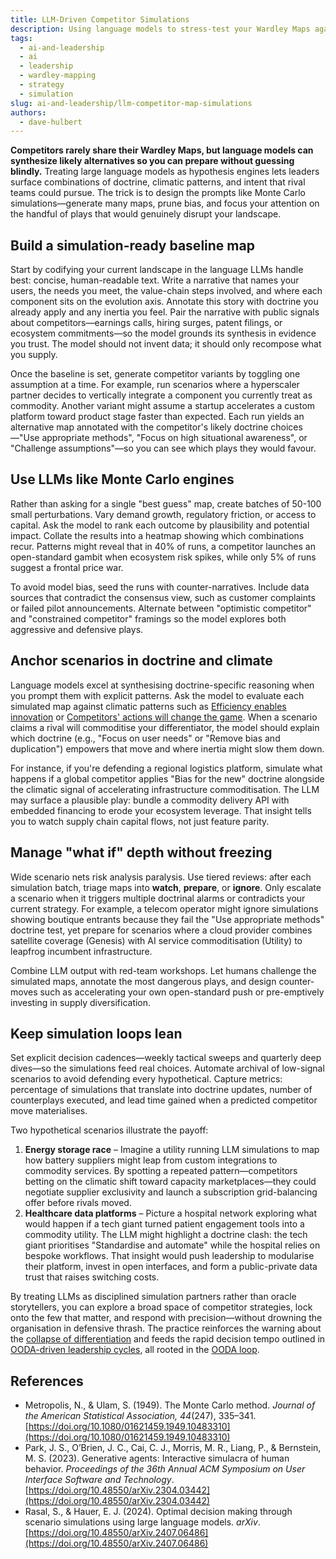 ```yaml
---
title: LLM-Driven Competitor Simulations
description: Using language models to stress-test your Wardley Maps against plausible competitor plays without drowning in hypotheticals.
tags:
  - ai-and-leadership
  - ai
  - leadership
  - wardley-mapping
  - strategy
  - simulation
slug: ai-and-leadership/llm-competitor-map-simulations
authors:
  - dave-hulbert
---
```


**Competitors rarely share their Wardley Maps, but language models can synthesize likely alternatives so you can prepare without guessing blindly.** Treating large language models as hypothesis engines lets leaders surface combinations of doctrine, climatic patterns, and intent that rival teams could pursue. The trick is to design the prompts like Monte Carlo simulations—generate many maps, prune bias, and focus your attention on the handful of plays that would genuinely disrupt your landscape.

<!-- truncate -->

## Build a simulation-ready baseline map

Start by codifying your current landscape in the language LLMs handle best: concise, human-readable text. Write a narrative that names your users, the needs you meet, the value-chain steps involved, and where each component sits on the evolution axis. Annotate this story with doctrine you already apply and any inertia you feel. Pair the narrative with public signals about competitors—earnings calls, hiring surges, patent filings, or ecosystem commitments—so the model grounds its synthesis in evidence you trust. The model should not invent data; it should only recompose what you supply.

Once the baseline is set, generate competitor variants by toggling one assumption at a time. For example, run scenarios where a hyperscaler partner decides to vertically integrate a component you currently treat as commodity. Another variant might assume a startup accelerates a custom platform toward product stage faster than expected. Each run yields an alternative map annotated with the competitor's likely doctrine choices—"Use appropriate methods", "Focus on high situational awareness", or "Challenge assumptions"—so you can see which plays they would favour.

## Use LLMs like Monte Carlo engines

Rather than asking for a single "best guess" map, create batches of 50-100 small perturbations. Vary demand growth, regulatory friction, or access to capital. Ask the model to rank each outcome by plausibility and potential impact. Collate the results into a heatmap showing which combinations recur. Patterns might reveal that in 40% of runs, a competitor launches an open-standard gambit when ecosystem risk spikes, while only 5% of runs suggest a frontal price war.

To avoid model bias, seed the runs with counter-narratives. Include data sources that contradict the consensus view, such as customer complaints or failed pilot announcements. Alternate between "optimistic competitor" and "constrained competitor" framings so the model explores both aggressive and defensive plays.

## Anchor scenarios in doctrine and climate

Language models excel at synthesising doctrine-specific reasoning when you prompt them with explicit patterns. Ask the model to evaluate each simulated map against climatic patterns such as [Efficiency enables innovation](/climatic-patterns/efficiency-enables-innovation) or [Competitors' actions will change the game](/climatic-patterns/competitors-actions-will-change-the-game). When a scenario claims a rival will commoditise your differentiator, the model should explain which doctrine (e.g., "Focus on user needs" or "Remove bias and duplication") empowers that move and where inertia might slow them down.

For instance, if you're defending a regional logistics platform, simulate what happens if a global competitor applies "Bias for the new" doctrine alongside the climatic signal of accelerating infrastructure commoditisation. The LLM may surface a plausible play: bundle a commodity delivery API with embedded financing to erode your ecosystem leverage. That insight tells you to watch supply chain capital flows, not just feature parity.

## Manage "what if" depth without freezing

Wide scenario nets risk analysis paralysis. Use tiered reviews: after each simulation batch, triage maps into **watch**, **prepare**, or **ignore**. Only escalate a scenario when it triggers multiple doctrinal alarms or contradicts your current strategy. For example, a telecom operator might ignore simulations showing boutique entrants because they fail the "Use appropriate methods" doctrine test, yet prepare for scenarios where a cloud provider combines satellite coverage (Genesis) with AI service commoditisation (Utility) to leapfrog incumbent infrastructure.

Combine LLM output with red-team workshops. Let humans challenge the simulated maps, annotate the most dangerous plays, and design counter-moves such as accelerating your own open-standard push or pre-emptively investing in supply diversification.

## Keep simulation loops lean

Set explicit decision cadences—weekly tactical sweeps and quarterly deep dives—so the simulations feed real choices. Automate archival of low-signal scenarios to avoid defending every hypothetical. Capture metrics: percentage of simulations that translate into doctrine updates, number of counterplays executed, and lead time gained when a predicted competitor move materialises.

Two hypothetical scenarios illustrate the payoff:

1. **Energy storage race** – Imagine a utility running LLM simulations to map how battery suppliers might leap from custom integrations to commodity services. By spotting a repeated pattern—competitors betting on the climatic shift toward capacity marketplaces—they could negotiate supplier exclusivity and launch a subscription grid-balancing offer before rivals moved.
2. **Healthcare data platforms** – Picture a hospital network exploring what would happen if a tech giant turned patient engagement tools into a commodity utility. The LLM might highlight a doctrine clash: the tech giant prioritises "Standardise and automate" while the hospital relies on bespoke workflows. That insight would push leadership to modularise their platform, invest in open interfaces, and form a public-private data trust that raises switching costs.

By treating LLMs as disciplined simulation partners rather than oracle storytellers, you can explore a broad space of competitor strategies, lock onto the few that matter, and respond with precision—without drowning the organisation in defensive thrash. The practice reinforces the warning about the [collapse of differentiation](/blog/ai-and-leadership/collapse-of-differentiation) and feeds the rapid decision tempo outlined in [OODA-driven leadership cycles](/blog/ai-and-leadership/winning-ai-leadership-cycles-with-the-ooda-loop), all rooted in the [OODA loop](/terms/ooda-loop).

## References

- Metropolis, N., & Ulam, S. (1949). The Monte Carlo method. *Journal of the American Statistical Association, 44*(247), 335–341. [https://doi.org/10.1080/01621459.1949.10483310](https://doi.org/10.1080/01621459.1949.10483310)
- Park, J. S., O’Brien, J. C., Cai, C. J., Morris, M. R., Liang, P., & Bernstein, M. S. (2023). Generative agents: Interactive simulacra of human behavior. *Proceedings of the 36th Annual ACM Symposium on User Interface Software and Technology*. [https://doi.org/10.48550/arXiv.2304.03442](https://doi.org/10.48550/arXiv.2304.03442)
- Rasal, S., & Hauer, E. J. (2024). Optimal decision making through scenario simulations using large language models. *arXiv*. [https://doi.org/10.48550/arXiv.2407.06486](https://doi.org/10.48550/arXiv.2407.06486)
